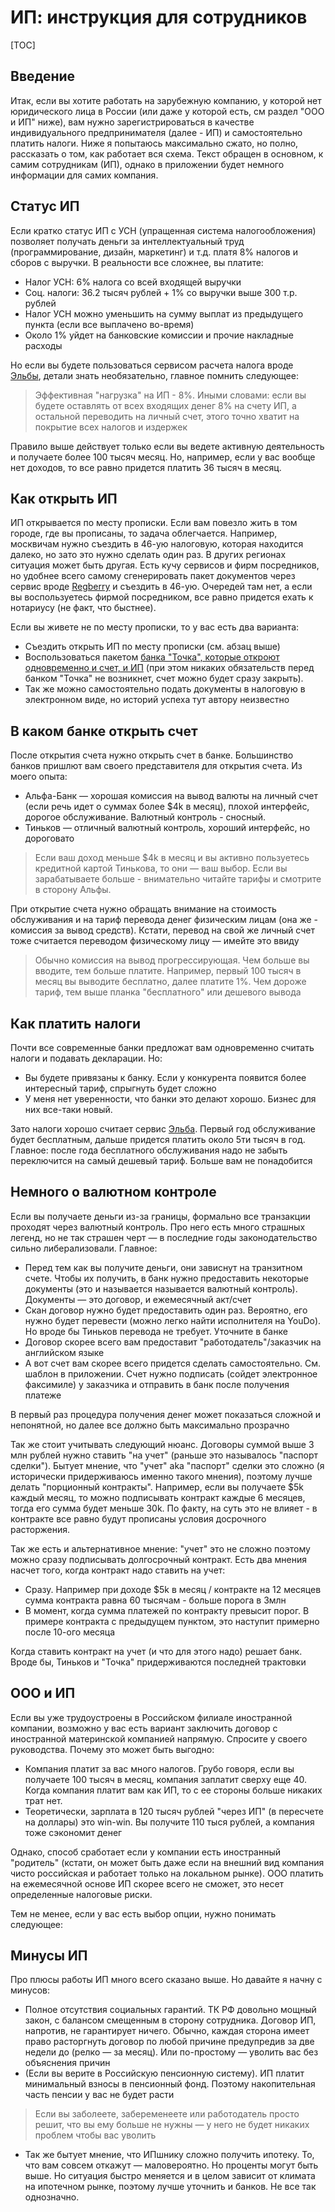 # ИП: инструкция для сотрудников

[TOC]

## Введение

Итак, если вы хотите работать на зарубежную компанию, у которой нет юридического лица в России (или даже у которой есть, см раздел "ООО и ИП" ниже), вам нужно зарегистрироваться в качестве индивидуального предпринимателя (далее - ИП) и самостоятельно платить налоги. Ниже я попытаюсь максимально сжато, но полно, рассказать о том, как работает вся схема. Текст обращен в основном, к самим сотрудникам (ИП), однако в приложении будет немного информации для самих компания.

## Статус ИП

Если кратко статус ИП с УСН (упращенная система налогообложения) позволяет получать деньги за интеллектуальный труд (программирование, дизайн, маркетинг) и т.д. платя 8% налогов и сборов с выручки. В реальности все сложнее, вы платите:

* Налог УСН: 6% налога со всей входящей выручки
* Соц. налоги: 36.2 тысяч рублей + 1% со выручки выше 300 т.р. рублей 
* Налог УСН можно уменьшить на сумму выплат из предыдущего пункта (если все выплачено во-время)
* Около 1% уйдет на банковские комиссии и прочие накладные расходы

Но если вы будете пользоваться сервисом расчета налога вроде [Эльбы](https://e-kontur.ru/),  детали знать необязательно, главное помнить следующее:

> Эффективная "нагрузка" на ИП - 8%. Иными словами: если вы будете оставлять от всех входящих денег 8% на счету ИП, а остальной переводить на личный счет, этого точно хватит на покрытие всех налогов и издержек

Правило выше действует только если вы ведете активную деятельность и получаете более 100 тысяч месяц. Но, например, если у вас вообще нет доходов, то все равно придется платить 36 тысяч в месяц.

## Как открыть ИП

ИП открывается по месту прописки. Если вам повезло жить в том городе, где вы прописаны, то задача облегчается. Например, москвичам нужно съездить в 46-ую налоговую, которая находится далеко, но зато это нужно сделать один раз. В других регионах ситуация может быть другая. Есть кучу сервисов и фирм посредников, но удобнее всего самому сгенерировать пакет документов через сервис вроде [Regberry](https://www.regberry.ru/registraciya-ip/registraciya-ip-samostoyatelno) и съездить в 46-ую. Очередей там нет, а если вы воспользуетесь фирмой посредником, все равно придется ехать к нотариусу (не факт, что быстнее).

Если вы живете не по месту прописки, то у вас есть два варианта:

* Съездить открыть ИП по месту прописки (см. абзац выше)
* Воспользоваться пакетом [банка "Точка", которые откроют одновременно и счет, и ИП](https://tochka.com/registration/ip/) (при этом никаких обязательств перед банком "Точка" не возникнет, счет можно будет сразу закрыть).
* Так же можно самостоятельно подать документы в налоговую в электронном виде, но историй успеха тут автору неизвестно

## В каком банке открыть счет

После открытия счета нужно открыть счет в банке. Большинство банков пришлют вам своего представителя для открытия счета. Из моего опыта:

* Альфа-Банк — хорошая комиссия на вывод валюты на личный счет (если речь идет о суммах более $4k в месяц), плохой интерфейс, дорогое обслуживание. Валютный контроль - сносный.
* Тиньков — отличный валютный контроль, хороший интерфейс, но дороговато

> Если ваш доход меньше $4k в месяц и вы активно пользуетесь кредитной картой Тинькова, то они — ваш выбор. Если вы зарабатываете больше - внимательно читайте тарифы и смотрите в сторону Альфы. 

При открытие счета нужно обращать внимание на стоимость обслуживания и на тариф перевода денег физическим лицам (она же - комиссия за вывод средств). Кстати, перевод на свой же личный счет тоже считается переводом физическому лицу — имейте это ввиду

> Обычно комиссия на вывод прогрессирующая. Чем больше вы вводите, тем больше платите. Например, первый 100 тысяч в месяц вы выводите бесплатно, далее платите 1%. Чем дороже тариф, тем выше планка "бесплатного" или дешевого вывода

## Как платить налоги

Почти все современные банки предложат вам одновременно считать налоги и подавать декларации. Но:

* Вы будете привязаны к банку. Если у конкурента появится более интересный тариф, спрыгнуть будет сложно
* У меня нет уверенности, что банки это делают хорошо. Бизнес для них все-таки новый.

Зато налоги хорошо считает сервис [Эльба](https://e-kontur.ru/new). Первый год обслуживание будет бесплатным, дальше придется платить около 5ти тысяч в год. Главное: после года бесплатного обслуживания надо не забыть переключится на самый дешевый тариф. Больше вам не понадобится

## Немного о валютном контроле

Если вы получаете деньги из-за границы, формально все транзакции проходят через валютный контроль. Про него есть много страшных легенд, но не так страшен черт — в последние годы законодательство сильно либерализовали. Главное:

* Перед тем как вы получите деньги, они зависнут на транзитном счете. Чтобы их получить, в банк нужно предоставить некоторые документы (это и называется называется валютный контроль). Документы — это договор, и ежемесячный акт/счет
* Скан договор нужно будет предоставить один раз. Вероятно, его нужно будет перевести (можно легко найти исполнителя на YouDo). Но вроде бы Тиньков перевода не требует. Уточните в банке
* Договор скорее всего вам предоставит "работодатель"/заказчик на английском языке
* А вот счет вам скорее всего придется сделать самостоятельно. См. шаблон в приложении. Счет нужно подписать (сойдет электронное факсимиле) у заказчика и отправить в банк после получения платеже

В первый раз процедура получения денег может показаться сложной и непонятной, но далее все должно быть максимально прозрачно

Так же стоит учитывать следующий нюанс. Договоры суммой выше 3 млн рублей нужно ставить "на учет" (раньше это называлось "паспорт сделки"). Бытует мнение, что "учет" aka "паспорт" сделки это сложно (я исторически придерживаюсь именно такого мнения), поэтому лучше делать "порционный контракты". Например, если вы получаете $5k каждый месяц, то можно подписывать контракт каждые 6 месяцев, тогда его сумма будет меньше 30k. По факту, на суть это не влияет - в контракте все равно будут прописаны условия досрочного расторжения.

Так же есть и альтернативное мнение: "учет" это не сложно поэтому можно сразу подписывать долгосрочный контракт. Есть два мнения насчет того, когда контракт надо ставить на учет:

* Сразу. Например при доходе $5k в месяц / контракте на 12 месяцев сумма контракта равна 60 тысячам - больше порога в 3млн
* В момент, когда сумма платежей по контракту превысит порог. В примере контракта с предыдущем пунктом, это наступит примерно после 10-ого месяца

Когда ставить контракт на учет (и что для этого надо) решает банк. Вроде бы, Тиньков и "Точка" придерживаются последней трактовки

## ООО и ИП

Если вы уже трудоустроены в Российском филиале иностранной компании, возможно у вас есть вариант заключить договор с иностранной материнской компанией напрямую. Спросите у своего руководства. Почему это может быть выгодно:

* Компания платит за вас много налогов. Грубо говоря, если вы получаете 100 тысяч в месяц, компания заплатит сверху еще 40. Когда компания платит вам как ИП, то с ее стороны больше никаких трат нет.
* Теоретически, зарплата в 120 тысяч рублей "через ИП" (в пересчете на доллары) это win-win. Вы получите 110 тыся рублей, а компания тоже сэкономит денег

Однако, способ сработает если у компании есть иностранный "родитель" (кстати, он может быть даже если на внешний вид компания чисто российская и работает только на локальном рынке). ООО платить на ежемесячной основе ИП скорее всего не сможет, это несет определенные налоговые риски.

Тем не менее, если у вас есть выбор опции, нужно понимать следующее:

## Минусы ИП

Про плюсы работы ИП много всего сказано выше. Но давайте я начну с минусов:

- Полное отсутствия социальных гарантий. ТК РФ довольно мощный закон, с балансом смещенным в сторону сотрудника. Договор ИП, напротив, не гарантирует ничего. Обычно, каждая сторона имеет право расторгнуть договор по любой причине предупредив за две недели до (релко — за месяц). Или по-простому — уволить вас без объяснения причин
- (Если вы верите в Российскую пенсионную систему). ИП платит минимальный взносы в пенсионный фонд. Поэтому накопительная часть пенсии у вас не будет расти

> Если вы заболеете, забеременеете или работодатель просто решит, что вы ему больше не нужны — у него не будет никаких проблем чтобы вас уволить

* Так же бытует мнение, что ИПшнику сложно получить ипотеку. То, что вам совсем откажут — маловероятно. Но проценты могут быть выше. Но ситуация быстро меняется и в целом зависит от климата на ипотечном рынке, поэтому лучше уточнить и банков. Не все так однозначно.